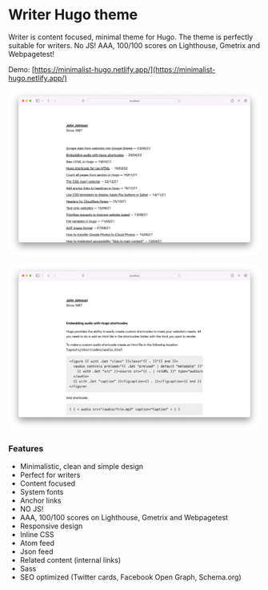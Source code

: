# Writer Hugo theme

Writer is content focused, minimal theme for Hugo. The theme is perfectly suitable for writers. No JS! AAA, 100/100 scores on Lighthouse, Gmetrix and Webpagetest!

Demo: [https://minimalist-hugo.netlify.app/](https://minimalist-hugo.netlify.app/)

![Theme screenshot](screenshot1.png)

![Theme screenshot](screenshot2.png)

### Features

- Minimalistic, clean and simple design
- Perfect for writers
- Content focused
- System fonts
- Anchor links
- NO JS!
- AAA, 100/100 scores on Lighthouse, Gmetrix and Webpagetest
- Responsive design
- Inline CSS
- Atom feed
- Json feed
- Related content (internal links)
- Sass
- SEO optimized (Twitter cards, Facebook Open Graph, Schema.org)
